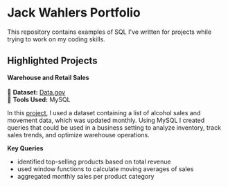 <meta charset="UTF-8">

# Jack Wahlers Portfolio
This repository contains examples of SQL I've written for projects while trying to work on my coding skills.


<h2>Highlighted Projects</h2>

<b>Warehouse and Retail Sales</b>
<br> 
<br>
&#128204; <b>Dataset:</b> <a href='https://catalog.data.gov/dataset/warehouse-and-retail-sales'>Data.gov</a>
<br>
&#128204; <b>Tools Used:</b> MySQL

In this <a href='https://github.com/jwa40790/SQL-Portfolio/blob/main/WR_Sales.sql'>project</a>, I used a dataset containing a list of alcohol sales and movement data, which was updated monthly. Using MySQL I created queries that could be used in a business setting to analyze inventory, track sales trends, and optimize warehouse operations.

<b>Key Queries</b>
- identified top-selling products based on total revenue
- used window functions to calculate moving averages of sales
- aggregated monthly sales per product category
